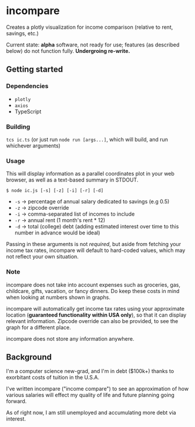 # incompare
Creates a plotly visualization for income comparison (relative to rent, savings, etc.)

Current state: **alpha** software, not ready for use; features (as described below) do not function fully. **Undergroing re-write.**

## Getting started

### Dependencies
- `plotly`
- `axios`
- TypeScript

### Building

`tcs ic.ts`
(or just run `node run [args...]`, which will build, and run whichever arguments)
 
### Usage

This will display information as a parallel coordinates plot in your web browser, as well as a text-based summary in STDOUT.

`$ node ic.js [-s] [-z] [-i] [-r] [-d]`

- `-s` -> percentage of annual salary dedicated to savings (e.g 0.5)
- `-z` -> zipcode override
- `-i` -> comma-separated list of incomes to include
- `-r` -> annual rent (1 month's rent * 12)
- `-d` -> total (college) debt (adding estimated interest over time to this number in advance would be ideal)

Passing in these arguments is not *required*, but aside from fetching your income tax rates, incompare will default to hard-coded values, which may not reflect your own situation.

### Note

incompare does not take into account expenses such as groceries, gas, childcare, gifts, vacation, or fancy dinners. Do keep these costs in mind when looking at numbers shown in graphs.

incompare will automatically get income tax rates using your approximate location (**guaranteed functionality within USA only**), so that it can display relevant information. Zipcode override can also be provided, to see the graph for a different place.

incompare does not store any information anywhere.

## Background

I'm a computer science new-grad, and I'm in debt ($100k+) thanks to exorbitant costs of tuition in the U.S.A.

I've written incompare ("income compare") to see an approximation of how various salaries will effect my quality of life and future planning going forward.

As of right now, I am still unemployed and accumulating more debt via interest.
